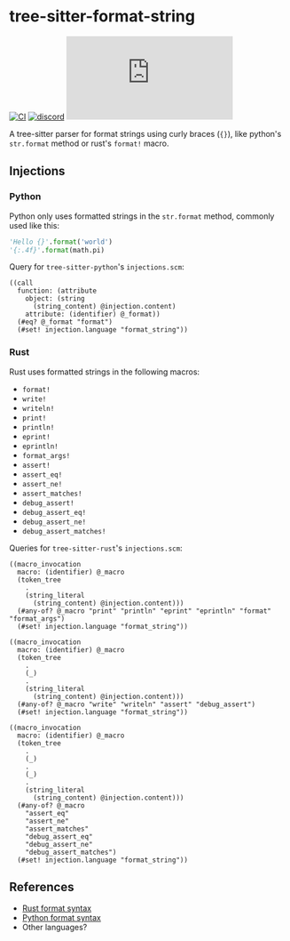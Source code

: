 # tree-sitter-format-string

[![CI][ci]](https://github.com/ValdezFOmar/tree-sitter-format-string/actions/workflows/ci.yml)
[![discord][discord]](https://discord.gg/w7nTvsVJhm)
[![matrix][matrix]](https://matrix.to/#/#tree-sitter-chat:matrix.org)
<!-- NOTE: uncomment these if you're publishing packages: -->
<!-- [![npm][npm]](https://www.npmjs.com/package/tree-sitter-format-string) -->
<!-- [![crates][crates]](https://crates.io/crates/tree-sitter-format-string) -->
<!-- [![pypi][pypi]](https://pypi.org/project/tree-sitter-format-string/) -->

A tree-sitter parser for format strings using curly braces (`{}`),
like python's `str.format` method or rust's `format!` macro.

## Injections

### Python

Python only uses formatted strings in the `str.format` method, commonly
used like this:

```python
'Hello {}'.format('world')
'{:.4f}'.format(math.pi)
```

Query for `tree-sitter-python`'s `injections.scm`:

```query
((call
  function: (attribute
    object: (string
      (string_content) @injection.content)
    attribute: (identifier) @_format))
  (#eq? @_format "format")
  (#set! injection.language "format_string"))
```

### Rust

Rust uses formatted strings in the following macros:

- `format!`
- `write!`
- `writeln!`
- `print!`
- `println!`
- `eprint!`
- `eprintln!`
- `format_args!`
- `assert!`
- `assert_eq!`
- `assert_ne!`
- `assert_matches!`
- `debug_assert!`
- `debug_assert_eq!`
- `debug_assert_ne!`
- `debug_assert_matches!`

Queries for `tree-sitter-rust`'s `injections.scm`:

```query
((macro_invocation
  macro: (identifier) @_macro
  (token_tree
    .
    (string_literal
      (string_content) @injection.content)))
  (#any-of? @_macro "print" "println" "eprint" "eprintln" "format" "format_args")
  (#set! injection.language "format_string"))

((macro_invocation
  macro: (identifier) @_macro
  (token_tree
    .
    (_)
    .
    (string_literal
      (string_content) @injection.content)))
  (#any-of? @_macro "write" "writeln" "assert" "debug_assert")
  (#set! injection.language "format_string"))

((macro_invocation
  macro: (identifier) @_macro
  (token_tree
    .
    (_)
    .
    (_)
    .
    (string_literal
      (string_content) @injection.content)))
  (#any-of? @_macro
    "assert_eq"
    "assert_ne"
    "assert_matches"
    "debug_assert_eq"
    "debug_assert_ne"
    "debug_assert_matches")
  (#set! injection.language "format_string"))
```

## References

- [Rust format syntax](https://doc.rust-lang.org/std/fmt/#syntax)
- [Python format syntax](https://docs.python.org/3/library/string.html#format-string-syntax)
- Other languages?

[ci]: https://img.shields.io/github/actions/workflow/status/ValdezFOmar/tree-sitter-format-string/ci.yml?logo=github&label=CI
[discord]: https://img.shields.io/discord/1063097320771698699?logo=discord&label=discord
[matrix]: https://img.shields.io/matrix/tree-sitter-chat%3Amatrix.org?logo=matrix&label=matrix
[npm]: https://img.shields.io/npm/v/tree-sitter-format-string?logo=npm
[crates]: https://img.shields.io/crates/v/tree-sitter-format-string?logo=rust
[pypi]: https://img.shields.io/pypi/v/tree-sitter-format-string?logo=pypi&logoColor=ffd242
